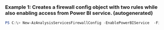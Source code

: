 ### Example 1: Creates a firewall config object with two rules while also enabling access from Power BI service. (autogenerated)
```powershell
PS C:\> New-AzAnalysisServicesFirewallConfig -EnablePowerBIService  -FirewallRule $rule1,$rule2
```

